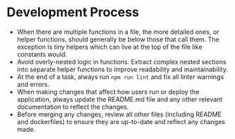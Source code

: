 # Development Process
- When there are multiple functions in a file, the more detailed ones, or helper functions, should generally be below those that call them. The exception is tiny helpers which can live at the top of the file like constants would.
- Avoid overly-nested logic in functions. Extract complex nested sections into separate helper functions to improve readability and maintainability.
- At the end of a task, always run `npm run lint` and fix all linter warnings and errors.
- When making changes that affect how users run or deploy the application, always update the README.md file and any other relevant documentation to reflect the changes.
- Before merging any changes, review all other files (including README and dockerfiles) to ensure they are up-to-date and reflect any changes made.
